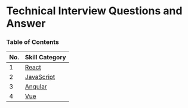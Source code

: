 # Technical Interview Questions and Answer

### Table of Contents

| No. | Skill Category |
| --- | --------- |
|1  | [React](reactjs.md) |
|2  | [JavaScript](javascript.md) |
|3  | [Angular](angular.md) |
|4  | [Vue](vuejs.md) |